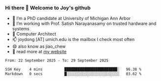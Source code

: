 ### Hi there 👋 Welcome to Joy's github

- 🔭 I’m a PhD candidate at University of Michigan Ann Arbor
- 🌱 I’m working with Prof. Satish Narayanasamy on trusted hardware and systems
- 👯 Computer Architect
- 📫 joydong [AT] umich.edu is the mailbox I check most often
- 😄 also know as jiao_chew
- 💬 read more at [my website](https://joydddd.github.io/)
<!--START_SECTION:waka-->

```txt
From: 22 September 2025 - To: 29 September 2025

SSH Key    4 mins          ████████████████████████░   96.38 %
Markdown   0 secs          █░░░░░░░░░░░░░░░░░░░░░░░░   03.62 %
```

<!--END_SECTION:waka-->
